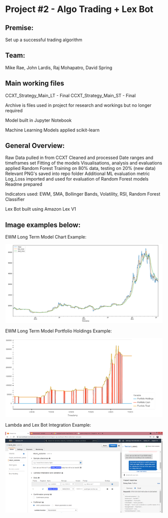 # Project #2 - Algo Trading + Lex Bot

## Premise: 

Set up a successful trading algorithm

## Team: 

Mike Rae, John Lardis, Raj Mohapatro, David Spring

## Main working files
CCXT_Strategy_Main_LT - Final
CCXT_Strategy_Main_ST - Final

Archive is files used in project for research and workings but no longer required

Model built in Jupyter Notebook

Machine Learning Models applied scikit-learn

## General Overview:
Raw Data pulled in from CCXT
Cleaned and processed
Date ranges and timeframes set
Fitting of the models 
Visualisations, analysis and evaluations applied
Random Forest Training on 80% data, testing on 20% (new data)
Relevant PNG's saved into repo folder
Additional ML evaluation metric Log_Loss imported and used for evaluation of Random Forest models
Readme prepared

Indicators used: EWM, SMA, Bollinger Bands, Volatility, RSI, Random Forest Classifier

Lex Bot built using Amazon Lex V1

## Image examples below:

EWM Long Term Model Chart Example:

![EWM](EWM_Chart_Example.PNG)

EWM Long Term Model Portfolio Holdings Example:

![EWM](EWM_Portfolio_Holdings_Example.png)

Lambda and Lex Bot Integration Example:

![Lex](lambda_integration.PNG)